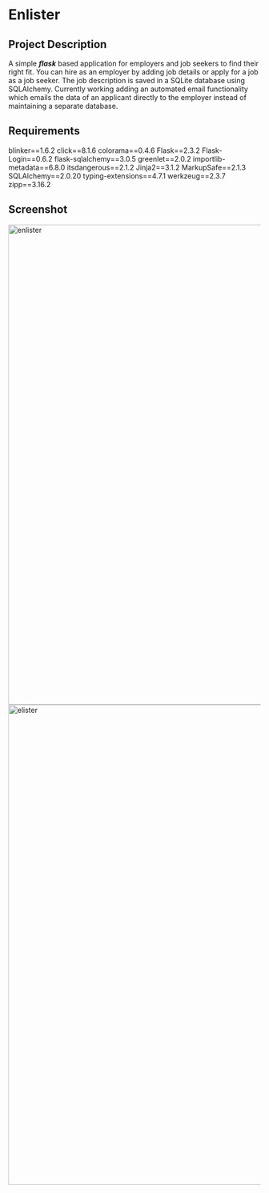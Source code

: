 # Enlister 
## Project Description ##
A simple ___flask___ based application for employers and job seekers to find their right fit. 
You can hire as an employer by adding job details or apply for a job as a job seeker. The job description is saved in a SQLite database using SQLAlchemy. 
Currently working adding an automated email functionality which emails the data of an applicant directly to the employer instead of maintaining a separate database.
## Requirements ##
blinker==1.6.2
click==8.1.6
colorama==0.4.6
Flask==2.3.2
Flask-Login==0.6.2
flask-sqlalchemy==3.0.5
greenlet==2.0.2
importlib-metadata==6.8.0
itsdangerous==2.1.2
Jinja2==3.1.2
MarkupSafe==2.1.3
SQLAlchemy==2.0.20
typing-extensions==4.7.1
werkzeug==2.3.7
zipp==3.16.2
## Screenshot ##
<img width="960" alt="enlister" src="https://github.com/sakshamsahore2811/Enlister/assets/97463490/9ca658ba-956f-4cc3-b063-03b3ef6d71d7">
<img width="960" alt="elister" src="https://github.com/sakshamsahore2811/Enlister/assets/97463490/593da0fe-0c95-4631-a8a1-82bf9d07322c">

